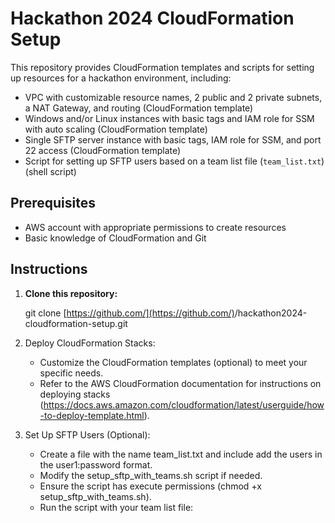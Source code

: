 # Hackathon 2024 CloudFormation Setup

This repository provides CloudFormation templates and scripts for setting up resources for a hackathon environment, including:

* VPC with customizable resource names, 2 public and 2 private subnets, a NAT Gateway, and routing (CloudFormation template)
* Windows and/or Linux instances with basic tags and IAM role for SSM with auto scaling (CloudFormation template)
* Single SFTP server instance with basic tags, IAM role for SSM, and port 22 access (CloudFormation template)
* Script for setting up SFTP users based on a team list file (`team_list.txt`) (shell script)

## Prerequisites

* AWS account with appropriate permissions to create resources
* Basic knowledge of CloudFormation and Git

## Instructions

1. **Clone this repository:**

   git clone [https://github.com/](https://github.com/)<your-username>/hackathon2024-cloudformation-setup.git
   
2. Deploy CloudFormation Stacks:

    * Customize the CloudFormation templates (optional) to meet your specific needs.
    * Refer to the AWS CloudFormation documentation for instructions on deploying stacks (https://docs.aws.amazon.com/cloudformation/latest/userguide/how-to-deploy-template.html).
    
3. Set Up SFTP Users (Optional):

    * Create a file with the name team_list.txt and include add the users in the user1:password format.
    * Modify the setup_sftp_with_teams.sh script if needed.
    * Ensure the script has execute permissions (chmod +x setup_sftp_with_teams.sh).
    * Run the script with your team list file:

<!-- end list -->
